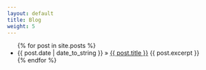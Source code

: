 ```yaml
---
layout: default
title: Blog
weight: 5
---
```


<ul>
{% for post in site.posts %}
  <li><span>{{ post.date | date_to_string }}</span> &raquo; <a href="{{ post.url }}">{{ post.title }}</a>
  {{ post.excerpt }}
  </li>
{% endfor %}
</ul>